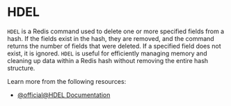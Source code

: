 # HDEL

`HDEL` is a Redis command used to delete one or more specified fields from a hash. If the fields exist in the hash, they are removed, and the command returns the number of fields that were deleted. If a specified field does not exist, it is ignored. `HDEL` is useful for efficiently managing memory and cleaning up data within a Redis hash without removing the entire hash structure.

Learn more from the following resources:

- [@official@HDEL Documentation](https://redis.io/docs/latest/commands/hdel/)